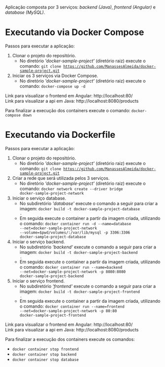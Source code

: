 Aplicação composta por 3 serviços: <i>backend (Java)</i>, <i>frontend (Angular)</i> e <i>database (MySQL)</i>.

# Executando via Docker Compose
Passos para executar a aplicação:

1. Clonar o projeto do repositório.
    - No diretório <i>'docker-sample-project'</i> (diretório raiz) execute o comando: <code>git clone https://github.com/ManassesAlmeida/docker-sample-project.git</code>
2. Iniciar os 3 serviços via Docker Compose.
    - No diretório <i>'docker-sample-project'</i> (diretório raiz) execute o comando: <code>docker-compose up -d</code>

Link para visualizar o frontend em Angular: http://localhost:80/ <br>
Link para visualizar a api em Java: http://localhost:8080/products <br>

Para finalizar a execução dos containers execute o comando: <code>docker-compose down</code>

# Executando via Dockerfile
Passos para executar a aplicação:

1. Clonar o projeto do repositório.
    - No diretório <i>'docker-sample-project'</i> (diretório raiz) execute o comando: <code>git clone https://github.com/ManassesAlmeida/docker-sample-project.git</code>
2. Criar a rede que será utilizada pelos 3 serviços.
    - No diretório <i>'docker-sample-project'</i> (diretório raiz) execute o comando: <code>docker network create --driver bridge docker-sample-project-network</code>
3. Iniciar o serviço database.
    - No subdiretório <i>'database'</i> execute o comando a seguir para criar a imagem: <code>docker build -t docker-sample-project-database .</code>
    - Em seguida execute o container a partir da imagem criada, utilizando o comando: <code>docker container run -d --name=database --net=docker-sample-project-network --volume=$pwd/volumes/:/var/lib/mysql -p 3306:3306 docker-sample-project-database</code>
4. Iniciar o serviço backend.
    - No subdiretório <i>'backend'</i> execute o comando a seguir para criar a imagem: <code>docker build -t docker-sample-project-backend .</code>
    - Em seguida execute o container a partir da imagem criada, utilizando o comando: <code>docker container run --name=backend --net=docker-sample-project-network -p 8080:8080 docker-sample-project-backend</code>
5. Iniciar o serviço frontend.
    - No subdiretório <i>'frontend'</i> execute o comando a seguir para criar a imagem: <code>docker build -t docker-sample-project-frontend .</code>
    - Em seguida execute o container a partir da imagem criada, utilizando o comando: <code>docker container run --name=frontend --net=docker-sample-project-network -p 80:80 docker-sample-project-frontend</code>

Link para visualizar o frontend em Angular: http://localhost:80/ <br>
Link para visualizar a api em Java: http://localhost:8080/products <br>

Para finalizar a execução dos containers execute os comandos: 
- <code>docker container stop frontend</code>
- <code>docker container stop backend</code>
- <code>docker container stop database</code>
